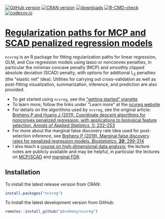 <!-- badges: start -->
[![GitHub version](https://img.shields.io/endpoint?url=https://raw.githubusercontent.com/pbreheny/ncvreg/master/.version.json&style=flat&logo=github)](https://github.com/pbreheny/ncvreg)
[![CRAN version](https://img.shields.io/cran/v/ncvreg?logo=R)](https://cran.r-project.org/package=ncvreg)
[![downloads](https://cranlogs.r-pkg.org/badges/ncvreg)](https://cran.r-project.org/package=ncvreg)
[![R-CMD-check](https://github.com/pbreheny/ncvreg/workflows/R-CMD-check/badge.svg)](https://github.com/pbreheny/ncvreg/actions)
[![codecov.io](https://codecov.io/github/pbreheny/ncvreg/coverage.svg?branch=master)](https://codecov.io/github/pbreheny/ncvreg?branch=master)
<!-- badges: end -->

# [Regularization paths for MCP and SCAD penalized regression models](https://pbreheny.github.io/ncvreg/)

`ncvreg` is an R package for fitting regularization paths for linear
regression, GLM, and Cox regression models using lasso or nonconvex
penalties, in particular the minimax concave penalty (MCP) and smoothly
clipped absolute deviation (SCAD) penalty, with options for additional
L<sub>2</sub> penalties (the "elastic net" idea). Utilities for carrying
out cross-validation as well as post-fitting visualization,
summarization, inference, and prediction are also provided.

* To get started using `ncvreg`, see the ["getting started" vignette](https://pbreheny.github.io/ncvreg/articles/getting-started.html)
* To learn more, follow the links under "Learn more" at the [ncvreg website](https://pbreheny.github.io/ncvreg/)
* For details on the algorithms used by `ncvreg`, see the original article: [Breheny P and Huang J (2011). Coordinate descent algorithms for nonconvex penalized regression, with applications to biological feature selection. *Annals of Applied Statistics*, 5: 232–253](https://myweb.uiowa.edu/pbreheny/pdf/Breheny2011.pdf)
* For more about the marginal false discovery rate idea used for
post-selection inference, see [Breheny P (2019). Marginal false discovery rates for penalized regression models. *Biostatistics*, **20**: 299-314](https://dx.doi.org/10.1093/biostatistics/kxy004)
* I also teach a [course on high-dimensional data analysis](https://myweb.uiowa.edu/pbreheny/7240/s21/notes.html); the lecture notes are publicly available and may be helpful, in particular the lectures on [MCP/SCAD](https://myweb.uiowa.edu/pbreheny/7240/s21/notes/3-03.pdf) and [marginal FDR](https://myweb.uiowa.edu/pbreheny/7240/s21/notes/3-29.pdf).

## Installation

To install the latest release version from CRAN:

```r
install.packages("ncvreg")
```

To install the latest development version from GitHub:

```r
remotes::install_github("pbreheny/ncvreg")
```
